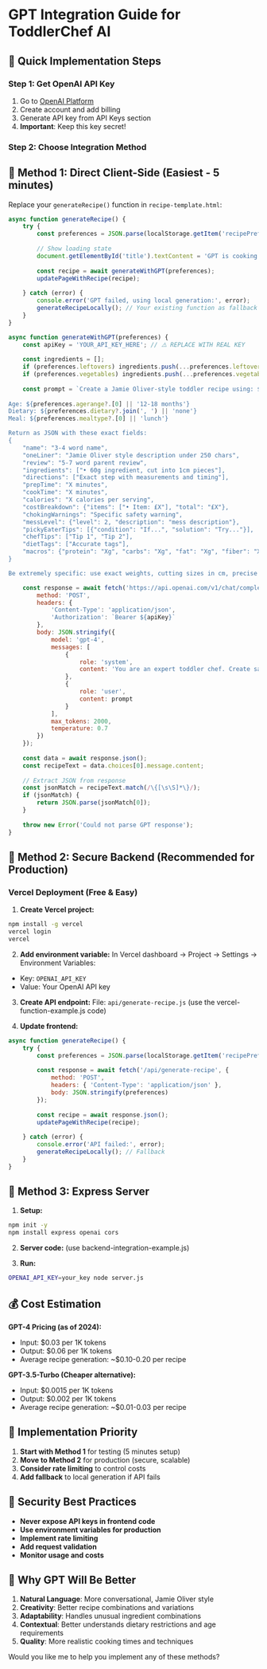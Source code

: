 # GPT Integration Guide for ToddlerChef AI

## 🎯 Quick Implementation Steps

### **Step 1: Get OpenAI API Key**
1. Go to [OpenAI Platform](https://platform.openai.com)
2. Create account and add billing
3. Generate API key from API Keys section
4. **Important**: Keep this key secret!

### **Step 2: Choose Integration Method**

## 🔧 Method 1: Direct Client-Side (Easiest - 5 minutes)

Replace your `generateRecipe()` function in `recipe-template.html`:

```javascript
async function generateRecipe() {
    try {
        const preferences = JSON.parse(localStorage.getItem('recipePreferences') || '{}');
        
        // Show loading state
        document.getElementById('title').textContent = 'GPT is cooking up your recipe...';
        
        const recipe = await generateWithGPT(preferences);
        updatePageWithRecipe(recipe);
        
    } catch (error) {
        console.error('GPT failed, using local generation:', error);
        generateRecipeLocally(); // Your existing function as fallback
    }
}

async function generateWithGPT(preferences) {
    const apiKey = 'YOUR_API_KEY_HERE'; // ⚠️ REPLACE WITH REAL KEY
    
    const ingredients = [];
    if (preferences.leftovers) ingredients.push(...preferences.leftovers.split(',').map(i => i.trim()));
    if (preferences.vegetables) ingredients.push(...preferences.vegetables.split(',').map(i => i.trim()));
    
    const prompt = `Create a Jamie Oliver-style toddler recipe using: ${ingredients.join(', ')}
    
Age: ${preferences.agerange?.[0] || '12-18 months'}
Dietary: ${preferences.dietary?.join(', ') || 'none'}
Meal: ${preferences.mealtype?.[0] || 'lunch'}

Return as JSON with these exact fields:
{
    "name": "3-4 word name",
    "oneLiner": "Jamie Oliver style description under 250 chars",
    "review": "5-7 word parent review",
    "ingredients": ["• 60g ingredient, cut into 1cm pieces"],
    "directions": ["Exact step with measurements and timing"],
    "prepTime": "X minutes",
    "cookTime": "X minutes",
    "calories": "X calories per serving",
    "costBreakdown": {"items": ["• Item: £X"], "total": "£X"},
    "chokingWarnings": "Specific safety warning",
    "messLevel": {"level": 2, "description": "mess description"},
    "pickyEaterTips": [{"condition": "If...", "solution": "Try..."}],
    "chefTips": ["Tip 1", "Tip 2"],
    "dietTags": ["Accurate tags"],
    "macros": {"protein": "Xg", "carbs": "Xg", "fat": "Xg", "fiber": "Xg"}
}

Be extremely specific: use exact weights, cutting sizes in cm, precise cooking times, visual cues.`;

    const response = await fetch('https://api.openai.com/v1/chat/completions', {
        method: 'POST',
        headers: {
            'Content-Type': 'application/json',
            'Authorization': `Bearer ${apiKey}`
        },
        body: JSON.stringify({
            model: 'gpt-4',
            messages: [
                {
                    role: 'system', 
                    content: 'You are an expert toddler chef. Create safe, detailed recipes with specific measurements and Jamie Oliver conversational style.'
                },
                {
                    role: 'user',
                    content: prompt
                }
            ],
            max_tokens: 2000,
            temperature: 0.7
        })
    });
    
    const data = await response.json();
    const recipeText = data.choices[0].message.content;
    
    // Extract JSON from response
    const jsonMatch = recipeText.match(/\{[\s\S]*\}/);
    if (jsonMatch) {
        return JSON.parse(jsonMatch[0]);
    }
    
    throw new Error('Could not parse GPT response');
}
```

## 🔧 Method 2: Secure Backend (Recommended for Production)

### **Vercel Deployment (Free & Easy)**

1. **Create Vercel project:**
```bash
npm install -g vercel
vercel login
vercel
```

2. **Add environment variable:**
In Vercel dashboard → Project → Settings → Environment Variables:
- Key: `OPENAI_API_KEY`
- Value: Your OpenAI API key

3. **Create API endpoint:**
File: `api/generate-recipe.js` (use the vercel-function-example.js code)

4. **Update frontend:**
```javascript
async function generateRecipe() {
    try {
        const preferences = JSON.parse(localStorage.getItem('recipePreferences') || '{}');
        
        const response = await fetch('/api/generate-recipe', {
            method: 'POST',
            headers: { 'Content-Type': 'application/json' },
            body: JSON.stringify(preferences)
        });
        
        const recipe = await response.json();
        updatePageWithRecipe(recipe);
        
    } catch (error) {
        console.error('API failed:', error);
        generateRecipeLocally(); // Fallback
    }
}
```

## 🔧 Method 3: Express Server

1. **Setup:**
```bash
npm init -y
npm install express openai cors
```

2. **Server code:** (use backend-integration-example.js)

3. **Run:**
```bash
OPENAI_API_KEY=your_key node server.js
```

## 💰 Cost Estimation

**GPT-4 Pricing (as of 2024):**
- Input: $0.03 per 1K tokens
- Output: $0.06 per 1K tokens
- Average recipe generation: ~$0.10-0.20 per recipe

**GPT-3.5-Turbo (Cheaper alternative):**
- Input: $0.0015 per 1K tokens  
- Output: $0.002 per 1K tokens
- Average recipe generation: ~$0.01-0.03 per recipe

## 🚀 Implementation Priority

1. **Start with Method 1** for testing (5 minutes setup)
2. **Move to Method 2** for production (secure, scalable)
3. **Consider rate limiting** to control costs
4. **Add fallback** to local generation if API fails

## 🔐 Security Best Practices

- **Never expose API keys in frontend code**
- **Use environment variables for production**
- **Implement rate limiting**
- **Add request validation**
- **Monitor usage and costs**

## 🎯 Why GPT Will Be Better

1. **Natural Language**: More conversational, Jamie Oliver style
2. **Creativity**: Better recipe combinations and variations
3. **Adaptability**: Handles unusual ingredient combinations
4. **Contextual**: Better understands dietary restrictions and age requirements
5. **Quality**: More realistic cooking times and techniques

Would you like me to help you implement any of these methods?